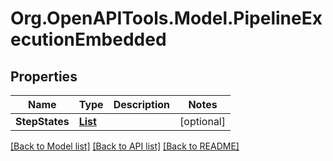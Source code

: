 # Org.OpenAPITools.Model.PipelineExecutionEmbedded
## Properties

Name | Type | Description | Notes
------------ | ------------- | ------------- | -------------
**StepStates** | [**List<PipelineExecutionStepState>**](PipelineExecutionStepState.md) |  | [optional] 

[[Back to Model list]](../README.md#documentation-for-models) [[Back to API list]](../README.md#documentation-for-api-endpoints) [[Back to README]](../README.md)

